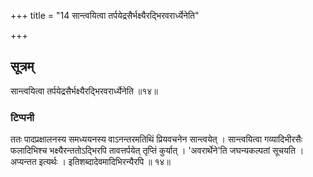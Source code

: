 +++
title = "14 सान्त्वयित्वा तर्पयेद्रसैर्भक्ष्यैरद्भिरवरार्ध्येनेति"

+++
## सूत्रम्
सान्त्वयित्वा तर्पयेद्रसैर्भक्ष्यैरद्भिरवरार्ध्येनेति ॥१४॥  
### टिप्पनी
ततः पादप्रक्षालनस्य समध्ययनस्य वाऽनन्तरमतिथिं प्रियवचनेन सान्त्वयेत् । सान्त्वयित्वा गव्यादिभीरसैः फलादिभिश्च भक्ष्यैरन्ततोऽद्भिरपि तावत्तर्पयेत् तृप्तिं कुर्यात् । 'अवरार्थेने'ति जघन्यकल्पतां सूचयति । अप्यन्तत इत्यर्थः । इतिशब्दादेवमादिभिरन्यैरपि ॥ १४॥  
